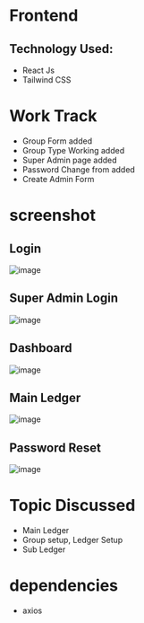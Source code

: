 # Frontend

## Technology Used:
   * React Js
   * Tailwind CSS


# Work Track
  * Group Form added
  * Group Type Working added
  * Super Admin page added
  * Password Change from added
  * Create Admin Form


# screenshot
  ## Login
![image](https://user-images.githubusercontent.com/74055996/230376757-dd04e36e-e3b6-478e-bcc4-bfc0b2584e66.png)

## Super Admin Login
![image](https://user-images.githubusercontent.com/74055996/230768723-70e0e85d-f99a-4beb-abe0-50715256915e.png)

## Dashboard

![image](https://user-images.githubusercontent.com/74055996/230385280-68c6ebba-6de8-4863-b526-86b949f307db.png)

## Main Ledger

![image](https://user-images.githubusercontent.com/74055996/230384808-82cf83a3-8daf-46d6-9f57-1818b6c882c0.png)

## Password Reset
![image](https://user-images.githubusercontent.com/74055996/230863330-d11d4146-0080-4cfd-9ef9-fd35d2bce6ee.png)



# Topic Discussed
  * Main Ledger
  * Group setup, Ledger Setup
  * Sub Ledger

# dependencies
  * axios